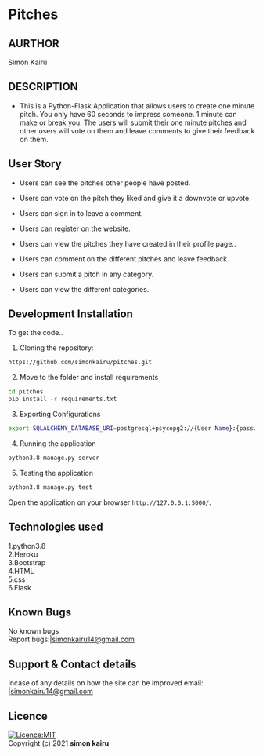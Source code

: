 # Pitches 

## AURTHOR 
Simon Kairu

## DESCRIPTION 
 - This is a Python-Flask Application that allows users to create one minute pitch. You only have 60 seconds to impress someone. 1 minute can make or break you.
The users will submit their one minute pitches and other users will vote on them and leave comments to give their feedback on them.

## User Story

- Users can see the pitches other people have posted.

- Users can vote on the pitch they liked and give it a downvote or upvote.

- Users can sign in to leave a comment.

- Users can register on the website.

- Users can view the pitches they have created in their profile page..

- Users can comment on the different pitches and leave feedback. 

- Users can submit a pitch in any category. 

- Users can view the different categories. 

## Development Installation
To get the code..

1. Cloning the repository:
  ```bash
  https://github.com/simonkairu/pitches.git
  ```
2. Move to the folder and install requirements
  ```bash
  cd pitches
  pip install -r requirements.txt
  ```
3. Exporting Configurations
  ```bash
  export SQLALCHEMY_DATABASE_URI=postgresql+psycopg2://{User Name}:{password}@localhost/{database name}
  ```
4. Running the application
  ```bash
  python3.8 manage.py server
  ```
5. Testing the application
  ```bash
  python3.8 manage.py test
  ```
Open the application on your browser `http://127.0.0.1:5000/`.

## Technologies used 
1.python3.8 <br>
2.Heroku <br>
3.Bootstrap <br>
4.HTML <br>
5.css <br>
6.Flask

## Known Bugs 
No known bugs <br>
Report bugs:|simonkairu14@gmail.com

## Support & Contact details 
Incase of any details on how the site can be improved email:
|simonkairu14@gmail.com

## Licence 
[![Licence:MIT](https://img.shields.io/badge/Licence-MIT-yellow.svg)](Licence) <br>
Copyright (c) 2021 **simon kairu**
